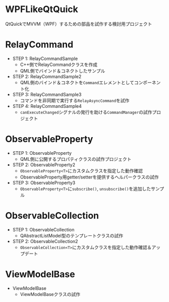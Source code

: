 # WPFLikeQtQuick

QtQuickでMVVM（WPF）するための部品を試作する検討用プロジェクト

# RelayCommand

- STEP 1: RelayCommandSample
    - C++側でRelayCommandクラスを作成
    - QML側でバインド＆コネクトしたサンプル
- STEP 2: RelayCommandSample2
    - QML側のバインド＆コネクトを`Command`エレメントとしてコンポーネント化
- STEP 3: RelayCommandSample3
    - コマンドを非同期で実行する`RelayAsyncCommand`を試作
- STEP 4: RelayCommandSample4
    - `canExecuteChanged`シグナルの発行を助ける`CommandManager`の試作プロジェクト

# ObservableProperty

- STEP 1: ObservableProperty
    - QML側に公開するプロパティクラスの試作プロジェクト
- STEP 2: ObservableProperty2
    - `ObservableProperty<T>`にカスタムクラスを指定した動作確認
    - ObservableProperty用getter/setterを提供するヘルパークラスの試作
- STEP 3: ObservableProperty3
    - `ObservableProperty<T>`に`subscribe()`, `unsubscribe()`を追加したサンプル

# ObservableCollection

- STEP 1: ObservableCollection
    - QAbstractListModel型のテンプレートクラスの試作
- STEP 2: ObservableCollection2
    - `ObservableCollection<T>`にカスタムクラスを指定した動作確認＆アップデート

# ViewModelBase

- ViewModelBase
    - ViewModelBaseクラスの試作
